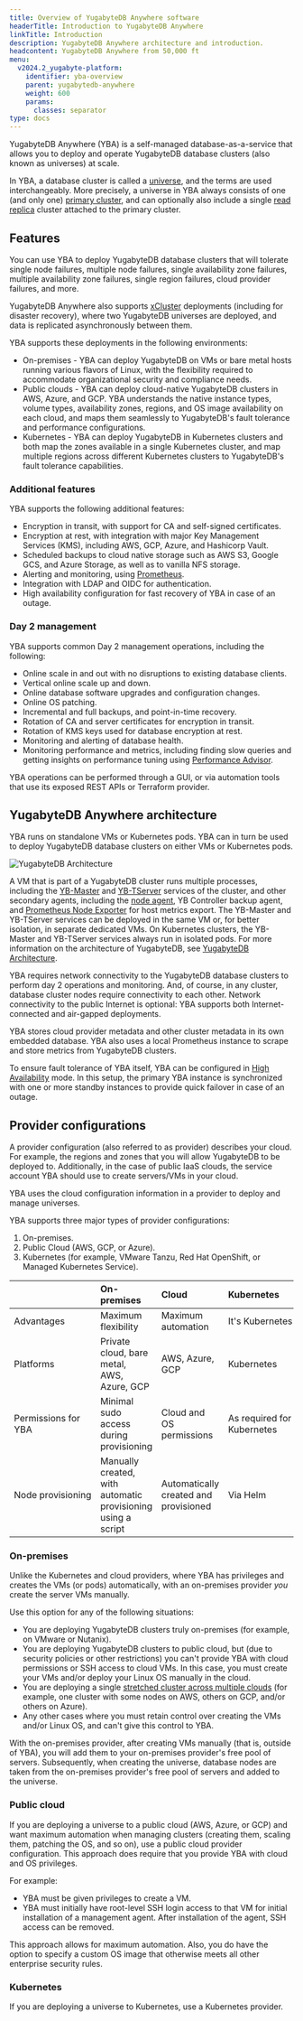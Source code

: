 ```yaml
---
title: Overview of YugabyteDB Anywhere software
headerTitle: Introduction to YugabyteDB Anywhere
linkTitle: Introduction
description: YugabyteDB Anywhere architecture and introduction.
headcontent: YugabyteDB Anywhere from 50,000 ft
menu:
  v2024.2_yugabyte-platform:
    identifier: yba-overview
    parent: yugabytedb-anywhere
    weight: 600
    params:
      classes: separator
type: docs
---
```


YugabyteDB Anywhere (YBA) is a self-managed database-as-a-service that allows you to deploy and operate YugabyteDB database clusters (also known as universes) at scale.

In YBA, a database cluster is called a [universe](../../architecture/key-concepts/#universe), and the terms are used interchangeably. More precisely, a universe in YBA always consists of one (and only one) [primary cluster](../../architecture/key-concepts/#primary-cluster), and can optionally also include a single [read replica](../../architecture/key-concepts/#read-replica-cluster/) cluster attached to the primary cluster.

## Features

You can use YBA to deploy YugabyteDB database clusters that will tolerate single node failures, multiple node failures, single availability zone failures, multiple availability zone failures, single region failures, cloud provider failures, and more.

YugabyteDB Anywhere also supports [xCluster](../../architecture/docdb-replication/async-replication/) deployments (including for disaster recovery), where two YugabyteDB universes are deployed, and data is replicated asynchronously between them.

YBA supports these deployments in the following environments:

- On-premises - YBA can deploy YugabyteDB on VMs or bare metal hosts running various flavors of Linux, with the flexibility required to accommodate organizational security and compliance needs.
- Public clouds - YBA can deploy cloud-native YugabyteDB clusters in AWS, Azure, and GCP. YBA understands the native instance types, volume types, availability zones, regions, and OS image availability on each cloud, and maps them seamlessly to YugabyteDB's fault tolerance and performance configurations.
- Kubernetes - YBA can deploy YugabyteDB in Kubernetes clusters and both map the zones available in a single Kubernetes cluster, and map multiple regions across different Kubernetes clusters to YugabyteDB's fault tolerance capabilities.

### Additional features

YBA supports the following additional features:

- Encryption in transit, with support for CA and self-signed certificates.
- Encryption at rest, with integration with major Key Management Services (KMS), including AWS, GCP, Azure, and Hashicorp Vault.
- Scheduled backups to cloud native storage such as AWS S3, Google GCS, and Azure Storage, as well as to vanilla NFS storage.
- Alerting and monitoring, using [Prometheus](https://prometheus.io).
- Integration with LDAP and OIDC for authentication.
- High availability configuration for fast recovery of YBA in case of an outage.

### Day 2 management

YBA supports common Day 2 management operations, including the following:

- Online scale in and out with no disruptions to existing database clients.
- Vertical online scale up and down.
- Online database software upgrades and configuration changes.
- Online OS patching.
- Incremental and full backups, and point-in-time recovery.
- Rotation of CA and server certificates for encryption in transit.
- Rotation of KMS keys used for database encryption at rest.
- Monitoring and alerting of database health.
- Monitoring performance and metrics, including finding slow queries and getting insights on performance tuning using [Performance Advisor](../alerts-monitoring/performance-advisor/).

YBA operations can be performed through a GUI, or via automation tools that use its exposed REST APIs or Terraform provider.

## YugabyteDB Anywhere architecture

YBA runs on standalone VMs or Kubernetes pods. YBA can in turn be used to deploy YugabyteDB database clusters on either VMs or Kubernetes pods.

![YugabyteDB Architecture](/images/yb-platform/prepare/yba-architecture.png)

A VM that is part of a YugabyteDB cluster runs multiple processes, including the [YB-Master](../../architecture/yb-master/) and [YB-TServer](../../architecture/yb-tserver/) services of the cluster, and other secondary agents, including the [node agent](/preview/faq/yugabyte-platform/#node-agent-1), YB Controller backup agent, and [Prometheus Node Exporter](https://prometheus.io/docs/guides/node-exporter/) for host metrics export. The YB-Master and YB-TServer services can be deployed in the same VM or, for better isolation, in separate dedicated VMs. On Kubernetes clusters, the YB-Master and YB-TServer services always run in isolated pods. For more information on the architecture of YugabyteDB, see [YugabyteDB Architecture](../../architecture/).

YBA requires network connectivity to the YugabyteDB database clusters to perform day 2 operations and monitoring. And, of course, in any cluster, database cluster nodes require connectivity to each other. Network connectivity to the public Internet is optional: YBA supports both Internet-connected and air-gapped deployments.

YBA stores cloud provider metadata and other cluster metadata in its own embedded database. YBA also uses a local Prometheus instance to scrape and store metrics from YugabyteDB clusters.

To ensure fault tolerance of YBA itself, YBA can be configured in [High Availability](../administer-yugabyte-platform/high-availability/) mode. In this setup, the primary YBA instance is synchronized with one or more standby instances to provide quick failover in case of an outage.

## Provider configurations

A provider configuration (also referred to as provider) describes your cloud. For example, the regions and zones that you will allow YugabyteDB to be deployed to. Additionally, in the case of public IaaS clouds, the service account YBA should use to create servers/VMs in your cloud.

YBA uses the cloud configuration information in a provider to deploy and manage universes.

YBA supports three major types of provider configurations:

1. On-premises.
1. Public Cloud (AWS, GCP, or Azure).
1. Kubernetes (for example, VMware Tanzu, Red Hat OpenShift, or Managed Kubernetes Service).

| | On-premises | Cloud | Kubernetes |
| :--- | :--- | :--- | :--- |
| Advantages | Maximum flexibility | Maximum automation | It's&nbsp;Kubernetes |
| Platforms | Private cloud, bare metal,<br>AWS, Azure, GCP | AWS, Azure, GCP | Kubernetes |
| Permissions for YBA | Minimal sudo access during provisioning | Cloud and OS permissions | As required for Kubernetes |
| Node&nbsp;provisioning | Manually created, with automatic provisioning using a script | Automatically created and provisioned | Via Helm |

### On-premises

Unlike the Kubernetes and cloud providers, where YBA has privileges and creates the VMs (or pods) automatically, with an on-premises provider *you* create the server VMs manually.

Use this option for any of the following situations:

- You are deploying YugabyteDB clusters truly on-premises (for example, on VMware or Nutanix).
- You are deploying YugabyteDB clusters to public cloud, but (due to security policies or other restrictions) you can't provide YBA with cloud permissions or SSH access to cloud VMs. In this case, you must create your VMs and/or deploy your Linux OS manually in the cloud.
- You are deploying a single [stretched cluster across multiple clouds](../create-deployments/create-universe-multi-cloud/) (for example, one cluster with some nodes on AWS, others on GCP, and/or others on Azure).
- Any other cases where you must retain control over creating the VMs and/or Linux OS, and can't give this control to YBA.

With the on-premises provider, after creating VMs manually (that is, outside of YBA), you will add them to your on-premises provider's free pool of servers. Subsequently, when creating the universe, database nodes are taken from the on-premises provider's free pool of servers and added to the universe.

### Public cloud

If you are deploying a universe to a public cloud (AWS, Azure, or GCP) and want maximum automation when managing clusters (creating them, scaling them, patching the OS, and so on), use a public cloud provider configuration. This approach does require that you provide YBA with cloud and OS privileges.

For example:

- YBA must be given privileges to create a VM.
- YBA must initially have root-level SSH login access to that VM for initial installation of a management agent. After installation of the agent, SSH access can be removed.

This approach allows for maximum automation. Also, you do have the option to specify a custom OS image that otherwise meets all other enterprise security rules.

### Kubernetes

If you are deploying a universe to Kubernetes, use a Kubernetes provider.
